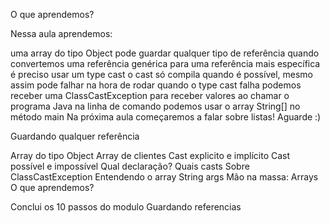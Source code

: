 O que aprendemos?

Nessa aula aprendemos:

uma array do tipo Object pode guardar qualquer tipo de referência
quando convertemos uma referência genérica para uma referência mais específica é preciso usar um type cast
o cast só compila quando é possível, mesmo assim pode falhar na hora de rodar
quando o type cast falha podemos receber uma ClassCastException
para receber valores ao chamar o programa Java na linha de comando podemos usar o array String[] no método main
Na próxima aula começaremos a falar sobre listas! Aguarde :)

Guardando qualquer referência

Array do tipo Object
Array de clientes
Cast explicito e implícito
Cast possível e impossível
Qual declaração?
Quais casts
Sobre ClassCastException
Entendendo o array String args
Mão na massa: Arrays
O que aprendemos?

Conclui os 10 passos do modulo Guardando referencias

